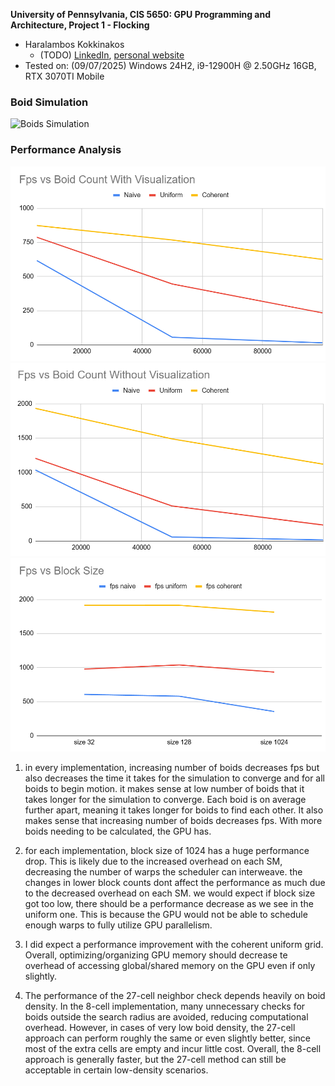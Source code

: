 **University of Pennsylvania, CIS 5650: GPU Programming and Architecture,
Project 1 - Flocking**

* Haralambos Kokkinakos
  * (TODO) [LinkedIn](https://www.linkedin.com/in/haralambos-kokkinakos-5311a3210/), [personal website](https://harriskoko.github.io/Harris-Projects/)
* Tested on: (09/07/2025) Windows 24H2, i9-12900H @ 2.50GHz 16GB, RTX 3070TI Mobile

### Boid Simulation
![Boids Simulation](images/boidGif.gif "Flocking behavior demo")

### Performance Analysis
![Boid count with visualization](images/visGraph.png "Boid count with visualization")
![Boid count without visualization](images/novisGraph.png "Boid count without visualization")
![Block size graph](images/blockGraph.png "Block size graph")


1. in every implementation, increasing number of boids decreases fps but also decreases the time it takes for the simulation to converge and for all boids to begin motion. it makes sense at low number of boids that it takes longer for the simulation to converge. Each boid is on average further apart, meaning it takes longer for boids to find each other. It also makes sense that increasing number of boids decreases fps. With more boids needing to be calculated, the GPU has.

2. for each implementation, block size of 1024 has a huge performance drop. This is likely due to the increased overhead on each SM, decreasing the number of warps the scheduler can interweave. the changes in lower block counts dont affect the performance as much due to the decreased overhead on each SM. we would expect if block size got too low, there should be a performance decrease as we see in the uniform one. This is because the GPU would not be able to schedule enough warps to fully utilize GPU parallelism.

3. I did expect a performance improvement with the coherent uniform grid. Overall, optimizing/organizing GPU memory should decrease te overhead of accessing global/shared memory on the GPU even if only slightly.

4. The performance of the 27-cell neighbor check depends heavily on boid density. In the 8-cell implementation, many unnecessary checks for boids outside the search radius are avoided, reducing computational overhead. However, in cases of very low boid density, the 27-cell approach can perform roughly the same or even slightly better, since most of the extra cells are empty and incur little cost. Overall, the 8-cell approach is generally faster, but the 27-cell method can still be acceptable in certain low-density scenarios.